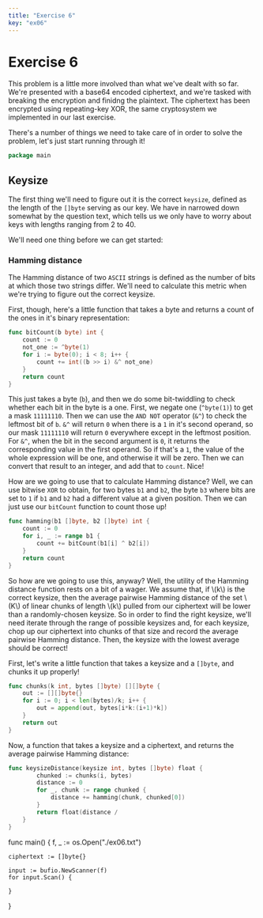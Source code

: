 ```yaml
---
title: "Exercise 6"
key: "ex06"
---
```


# Exercise 6

This problem is a little more involved than what we've dealt with so far.
We're presented with a base64 encoded ciphertext, and we're tasked with
breaking the encryption and finidng the plaintext. The ciphertext has been
encrypted using repeating-key XOR, the same cryptosystem we implemented in our
last exercise.

There's a number of things we need to take care of in order to solve the problem,
let's just start running through it!

```go
package main
```


## Keysize

The first thing we'll need to figure out it is the correct `keysize`, defined as
the length of the `[]byte` serving as our key. We have in narrowed down somewhat by
the question text, which tells us we only have to worry about keys with lengths
ranging from 2 to 40.

We'll need one thing before we can get started:

### Hamming distance

The Hamming distance of two `ASCII` strings is defined as the number of bits
at which those two strings differ. We'll need to calculate this metric when we're
trying to figure out the correct keysize.

First, though, here's a little function that takes a byte and returns a count of
the ones in it's binary representation:

```go
func bitCount(b byte) int {
	count := 0
	not_one := ^byte(1)
	for i := byte(0); i < 8; i++ {
		count += int((b >> i) &^ not_one)
	}
	return count
}
```


This just takes a byte (`b`), and then we do some bit-twiddling to check
whether each bit in the byte is a one. First, we negate one (`^byte(1)`) to
get a mask `11111110`. Then we can use the `AND NOT` operator (`&^`) to check
the leftmost bit of `b`. `&^` will return `0` when there is a `1` in it's second
operand, so our mask `11111110` will return `0` everywhere except in the leftmost
position. For `&^`, when the bit in the second argument is `0`, it returns the
corresponding value in the first operand. So if that's a `1`, the value of the
whole expression will be one, and otherwise it will be zero. Then we can convert
that result to an integer, and add that to `count`. Nice!

How are we going to use that to calculate Hamming distance? Well, we can use bitwise
`XOR` to obtain, for two bytes `b1` and `b2`, the byte `b3` where bits are set to `1`
if `b1` and `b2` had a different value at a given position. Then we can just use
our `bitCount` function to count those up!

```go
func hamming(b1 []byte, b2 []byte) int {
	count := 0
	for i, _ := range b1 {
		count += bitCount(b1[i] ^ b2[i])
	}
	return count
}
```


So how are we going to use this, anyway? Well, the utility of the Hamming distance
function rests on a bit of a wager. We assume that, if \\(k\\) is the correct keysize,
then the average pairwise Hamming distance of the set \\(K\\) of linear chunks of length
\\(k\\) pulled from our ciphertext will be lower than a randomly-chosen keysize. So
in order to find the right keysize, we'll need iterate through the range of possible
keysizes and, for each keysize, chop up our ciphertext into chunks of that size and
record the average pairwise Hamming distance. Then, the keysize with the lowest average
should be correct!

First, let's write a little function that takes a keysize and a `[]byte`, and chunks
it up properly!

```go
func chunks(k int, bytes []byte) [][]byte {
	out := [][]byte{}
	for i := 0; i < len(bytes)/k; i++ {
		out = append(out, bytes[i*k:(i+1)*k])
	}
	return out
}
```


Now, a function that takes a keysize and a ciphertext, and returns the average pairwise
Hamming distance:

```go
func keysizeDistance(keysize int, bytes []byte) float {
		chunked := chunks(i, bytes)
		distance := 0
		for _, chunk := range chunked {
			distance += hamming(chunk, chunked[0])
		}
		return float(distance / 
	}
}
```

 func main() {
 	f, _ := os.Open("./ex06.txt")

 	ciphertext := []byte{}

 	input := bufio.NewScanner(f)
 	for input.Scan() {

 	}

 }
